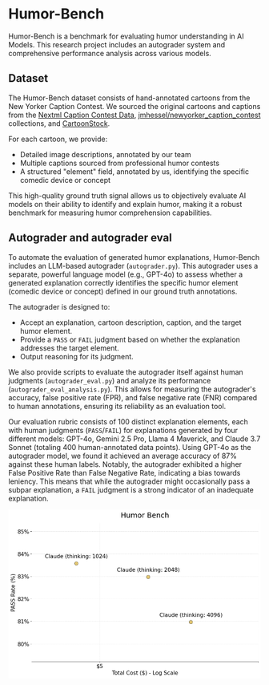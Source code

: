# Humor-Bench

Humor-Bench is a benchmark for evaluating humor understanding in AI Models. This research project includes an autograder system and comprehensive performance analysis across various models.

## Dataset

The Humor-Bench dataset consists of hand-annotated cartoons from the New Yorker Caption Contest. We sourced the original cartoons and captions from the [Nextml Caption Contest Data](https://nextml.github.io/caption-contest-data/), [jmhessel/newyorker_caption_contest](https://huggingface.co/datasets/jmhessel/newyorker_caption_contest) collections, and [CartoonStock](https://www.cartoonstock.com/). 

For each cartoon, we provide:
- Detailed image descriptions, annotated by our team
- Multiple captions sourced from professional humor contests
- A structured "element" field, annotated by us, identifying the specific comedic device or concept

This high-quality ground truth signal allows us to objectively evaluate AI models on their ability to identify and explain humor, making it a robust benchmark for measuring humor comprehension capabilities.


## Autograder and autograder eval

To automate the evaluation of generated humor explanations, Humor-Bench includes an LLM-based autograder (`autograder.py`). This autograder uses a separate, powerful language model (e.g., GPT-4o) to assess whether a generated explanation correctly identifies the specific humor element (comedic device or concept) defined in our ground truth annotations.

The autograder is designed to:
- Accept an explanation, cartoon description, caption, and the target humor element.
- Provide a `PASS` or `FAIL` judgment based on whether the explanation addresses the target element.
- Output reasoning for its judgment.

We also provide scripts to evaluate the autograder itself against human judgments (`autograder_eval.py`) and analyze its performance (`autograder_eval_analysis.py`). This allows for measuring the autograder's accuracy, false positive rate (FPR), and false negative rate (FNR) compared to human annotations, ensuring its reliability as an evaluation tool.

Our evaluation rubric consists of 100 distinct explanation elements, each with human judgments (`PASS`/`FAIL`) for explanations generated by four different models: GPT-4o, Gemini 2.5 Pro, Llama 4 Maverick, and Claude 3.7 Sonnet (totaling 400 human-annotated data points). Using GPT-4o as the autograder model, we found it achieved an average accuracy of 87% against these human labels. Notably, the autograder exhibited a higher False Positive Rate than False Negative Rate, indicating a bias towards leniency. This means that while the autograder might occasionally pass a subpar explanation, a `FAIL` judgment is a strong indicator of an inadequate explanation.

![Cost vs. Accuracy Plot](analysis/plots/20250416_205717_total_cost_vs_accuracy_ag-gpt_4o_colored_log.png)

